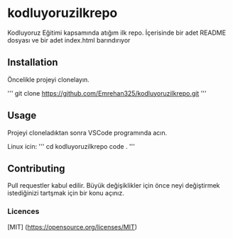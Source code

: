 # kodluyoruzilkrepo
Kodluyoruz Eğitimi kapsamında atığım ilk repo. İçerisinde bir adet README dosyası ve bir adet index.html barındırıyor

## Installation 
 
Öncelikle projeyi clonelayın. 

'''
git clone https://github.com/Emrehan325/kodluyoruzilkrepo.git
'''

## Usage

Projeyi cloneladıktan sonra VSCode programında acın. 

Linux icin:
'''
cd kodluyoruzilkrepo
code .
'''

## Contributing 

Pull requestler kabul edilir. Büyük değişiklikler için önce neyi değiştirmek istediğinizi tartşmak için bir konu açınız. 

### Licences 

[MIT] (https://opensource.org/licenses/MIT)
